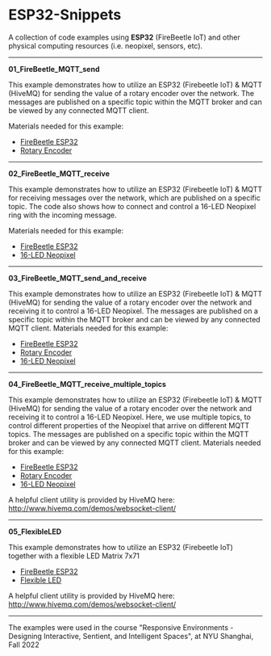 # ESP32-Snippets

A collection of code examples using **ESP32** (FireBeetle IoT) and other physical computing resources (i.e. neopixel, sensors, etc).

---
**01_FireBeetle_MQTT_send**

  This example demonstrates how to utilize an ESP32 (Firebeetle IoT) & MQTT (HiveMQ) for sending the value of a rotary encoder over the network. The messages are published on a specific topic within the MQTT broker and can be viewed by any connected MQTT client.

  Materials needed for this example:
  - [FireBeetle ESP32](https://www.dfrobot.com/product-1590.html)
  - [Rotary Encoder](https://www.amazon.com/Maxmoral-Encoder-Degrees-Compatible-Development/dp/B07M631J1Q)
---

**02_FireBeetle_MQTT_receive**

  This example demonstrates how to utilize an ESP32 (Firebeetle IoT) & MQTT for receiving messages over the network, which are published on a specific topic. The code also shows how to connect and control a 16-LED Neopixel ring with the incoming message.

  Materials needed for this example:
  - [FireBeetle ESP32](https://www.dfrobot.com/product-1590.html)
  - [16-LED Neopixel](https://www.adafruit.com/product/1463)

---
**03_FireBeetle_MQTT_send_and_receive**

This example demonstrates how to utilize an ESP32 (Firebeetle IoT) & MQTT (HiveMQ) for sending the value of a rotary encoder over the network and receiving it to control a 16-LED Neopixel. The messages are published on a specific topic within the MQTT broker and can be viewed by any connected MQTT client.
  Materials needed for this example:
  - [FireBeetle ESP32](https://www.dfrobot.com/product-1590.html)
  - [Rotary Encoder](https://www.amazon.com/Maxmoral-Encoder-Degrees-Compatible-Development/dp/B07M631J1Q)
  - [16-LED Neopixel](https://www.adafruit.com/product/1463)

---
**04_FireBeetle_MQTT_receive_multiple_topics**

  This example demonstrates how to utilize an ESP32 (Firebeetle IoT) & MQTT (HiveMQ) for sending the value of a rotary encoder over the network and receiving it to control a 16-LED Neopixel. Here, we use multiple topics, to control different properties of the Neopixel that arrive on different MQTT topics. The messages are published on a specific topic within the MQTT broker and can be viewed by any connected MQTT client.
  Materials needed for this example:
  - [FireBeetle ESP32](https://www.dfrobot.com/product-1590.html)
  - [Rotary Encoder](https://www.amazon.com/Maxmoral-Encoder-Degrees-Compatible-Development/dp/B07M631J1Q)
  - [16-LED Neopixel](https://www.adafruit.com/product/1463)

A helpful client utility is provided by HiveMQ here: http://www.hivemq.com/demos/websocket-client/

---
**05_FlexibleLED**

  This example demonstrates how to utilize an ESP32 (Firebeetle IoT) together with a flexible LED Matrix 7x71
  - [FireBeetle ESP32](https://www.dfrobot.com/product-1590.html)
  - [Flexible LED](https://www.dfrobot.com/product-1992.html)

A helpful client utility is provided by HiveMQ here: http://www.hivemq.com/demos/websocket-client/

---
The examples were used in the course "Responsive Environments - Designing Interactive, Sentient, and Intelligent Spaces", at NYU Shanghai, Fall 2022
